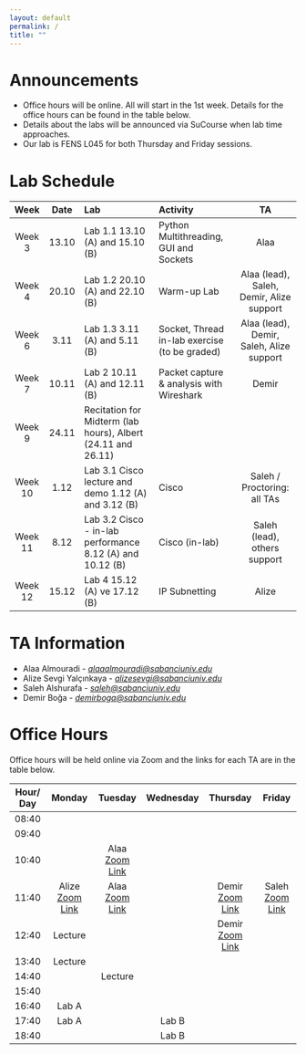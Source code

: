 ```yaml
---
layout: default
permalink: /
title: ""
---
```


# Announcements
- Office hours will be online. All will start in the 1st week. Details for the office hours can be found in the table below.
- Details about the labs will be announced via SuCourse when lab time approaches.
- Our lab is FENS L045 for both Thursday and Friday sessions.


# Lab Schedule

| Week | Date | Lab | Activity | TA |
|:---:|:---:|:---|:---|:---:|
| Week 3 | 13.10 | Lab 1.1 13.10 (A) and 15.10 (B) | Python Multithreading, GUI and Sockets | Alaa |
| Week 4 | 20.10 | Lab 1.2 20.10 (A) and 22.10 (B) | Warm-up Lab | Alaa (lead), Saleh, Demir, Alize support |
| Week 6 | 3.11 | Lab 1.3 3.11 (A) and 5.11 (B) | Socket, Thread in-lab exercise (to be graded) | Alaa (lead), Demir, Saleh, Alize support |
| Week 7 | 10.11 | Lab 2 10.11 (A) and 12.11 (B)| Packet capture & analysis with Wireshark |Demir|
| Week 9 | 24.11 | Recitation for Midterm (lab hours), Albert (24.11 and 26.11) | | |
| Week 10 | 1.12 | Lab 3.1 Cisco lecture and demo  1.12 (A) and 3.12 (B) | Cisco | Saleh / Proctoring: all TAs |
| Week 11 | 8.12 | Lab 3.2 Cisco - in-lab performance 8.12 (A) and 10.12 (B) | Cisco (in-lab) | Saleh (lead), others support |
| Week 12 | 15.12 |Lab 4 15.12 (A) ve 17.12 (B) | IP Subnetting |Alize |








# TA Information

- Alaa Almouradi - *alaaalmouradi@sabanciuniv.edu*  
- Alize Sevgi Yalçınkaya - *alizesevgi@sabanciuniv.edu*
- Saleh Alshurafa  - *saleh@sabanciuniv.edu*
- Demir Boğa - *demirboga@sabanciuniv.edu*

# Office Hours

Office hours will be held online via Zoom and the links for each TA are in the table below. 

| Hour/ Day |                                            **Monday**                                             |                         **Tuesday**                          |                        **Wednesday**                         | **Thursday** | **Friday** |
|:---------:|:-------------------------------------------------------------------------------------------------:|:------------------------------------------------------------:|:------------------------------------------------------------:|:------------:|:----------:|
|   08:40   |          |            |                                                              |              |          |
|   09:40   |          |            |                                                              |              |            |
|   10:40   |          |  Alaa [Zoom Link](https://sabanciuniv.zoom.us/j/3486886770?omn=94957925581)           |                                                              |              |            |
|   11:40   | Alize [Zoom Link](https://sabanciuniv.zoom.us/j/97089384956?pwd=ExlfNXeDFmKMYdN3JTu7YqEsRTvZyF.1)         | Alaa [Zoom Link](https://sabanciuniv.zoom.us/j/3486886770?omn=94957925581)            |                                               |    Demir [Zoom Link](https://sabanciuniv.zoom.us/j/91846043552)          | Saleh [Zoom Link](https://sabanciuniv.zoom.us/j/99335439180)           |
|   12:40   |    Lecture      |            |                                                       | Demir [Zoom Link](https://sabanciuniv.zoom.us/j/91846043552)              |            |
|   13:40   |    Lecture      |            |  |              |    |
|   14:40   |          |  Lecture          |   |             |  |
|   15:40   |          |            |      |             |            |
|   16:40   |   Lab A      |            |      |            |            |
|   17:40   |   Lab A       |            |  Lab B     |             |            |
|   18:40   |          |            |   Lab B    |              |            |

